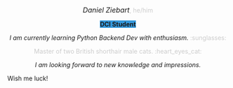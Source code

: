  

<p style="text-align:center"><strong></strong><em><span style="font-size:16px">Daniel Ziebart</span></em><strong></strong><span style="color:#cccccc">, he/him</span></p>

<p style="text-align:center"><strong><span style="background-color:#3498db">DCI Student</span></strong></p>

<p style="text-align:center"><em>I am currently learning Python Backend Dev with enthusiasm.</em><span style="color:#cccccc"> :sunglasses:</span></p>

<p style="text-align:center"><span style="color:#cccccc">Master of two British shorthair male cats. :heart_eyes_cat: </span></p>

<p style="text-align:center"><em>I am looking forward to new knowledge and impressions.</em></p>

Wish me luck!